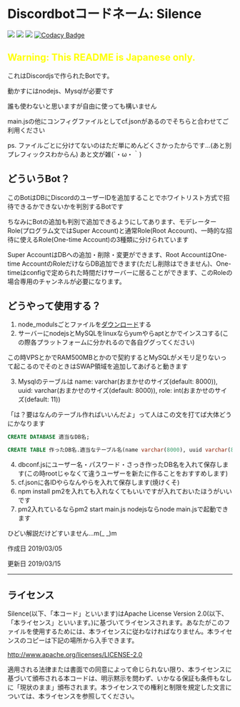 # Discordbotコードネーム: Silence


![](https://img.shields.io/github/release/Fairy-Phy/Silence.svg?label=version&style=flat-square)
![](https://img.shields.io/github/repo-size/Fairy-Phy/Silence.svg?style=flat-square)
![](https://img.shields.io/github/license/Fairy-Phy/Silence.svg?color=CB2533&style=flat-square)
[![Codacy Badge](https://api.codacy.com/project/badge/Grade/30f12a4ab2d64b4abe4380247c06a53f)](https://www.codacy.com/app/Fairy-Phy/Silence?utm_source=github.com&amp;utm_medium=referral&amp;utm_content=Fairy-Phy/Silence&amp;utm_campaign=Badge_Grade)

## **<span style="color: yellow; ">Warning: This README is Japanese only.</span>**

これはDiscordjsで作られたBotです。

動かすにはnodejs、Mysqlが必要です

誰も使わないと思いますが自由に使っても構いません

main.jsの他にコンフィグファイルとしてcf.jsonがあるのでそちらと合わせてご利用ください

ps. ファイルごとに分けてないのはただ単にめんどくさかったからです...(あと別プレフィックスわからん) あと文が雑(´・ω・｀)

## どういうBot？
このBotはDBにDiscordのユーザーIDを追加することでホワイトリスト方式で招待できるかできないかを判別するBotです

ちなみにBotの追加も判別で追加できるようにしてあります、モデレーターRole(プログラム文ではSuper Account)と通常Role(Root Account)、一時的な招待に使えるRole(One-time Account)の3種類に分けられています

Super AccountはDBへの追加・削除・変更ができます、Root AccountはOne-time AccountのRoleだけならDB追加できます(ただし削除はできません)、One-timeはconfigで定められた時間だけサーバーに居ることができます、このRoleの場合専用のチャンネルが必要になります。

## どうやって使用する？
1. node_modulsごとファイルを[ダウンロード](https://github.com/Fairy-Phy/Silence/archive/master.zip "master.zip")する
2. サーバーにnodejsとMySQLをlinuxならyumやらaptとかでインスコする(この際各プラットフォームに分かれるので各自ググってください)

この時VPSとかでRAM500MBとかので契約するとMySQLがメモリ足りないって起こるのでそのときはSWAP領域を追加してあげると動きます

3. Mysqlのテーブルは name: varchar(おまかせのサイズ(default: 8000)), uuid: varchar(おまかせのサイズ(default: 8000)), role: int(おまかせのサイズ(default: 11))

「は？要はなんのテーブル作ればいいんだよ」って人はこの文を打てば大体どうにかなります

```sql
CREATE DATABASE 適当なDB名;

CREATE TABLE 作ったDB名.適当なテーブル名(name varchar(8000), uuid varchar(8000), role int(11));
```

4. dbconf.jsにユーザー名・パスワード・さっき作ったDB名を入れて保存します(この時rootじゃなくて違うユーザーを新たに作ることをおすすめします)
5. cf.jsonに各IDやらなんやらを入れて保存します(焼けくそ)
6. npm install pm2を入れても入れなくてもいいですが入れておいたほうがいいです
7. pm2入れているならpm2 start main.js  nodejsならnode main.jsで起動できます

ひどい解説だけどすいません...m(_ _)m

作成日 2019/03/05

更新日 2019/03/15

---
## ライセンス

Silence(以下、「本コード」といいます)はApache License Version 2.0(以下、「本ライセンス」といいます。)に基づいてライセンスされます。あなたがこのファイルを使用するためには、本ライセンスに従わなければなりません。本ライセンスのコピーは下記の場所から入手できます。

http://www.apache.org/licenses/LICENSE-2.0

適用される法律または書面での同意によって命じられない限り、本ライセンスに基づいて頒布される本コードは、明示黙示を問わず、いかなる保証も条件もなしに「現状のまま」頒布されます。本ライセンスでの権利と制限を規定した文言については、本ライセンスを参照してください。